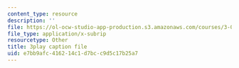 ```yaml
---
content_type: resource
description: ''
file: https://ol-ocw-studio-app-production.s3.amazonaws.com/courses/3-091sc-introduction-to-solid-state-chemistry-fall-2010/e7bb9afc416214c1d7bcc9d5c17b25a7_c_4dDw7iLn8.srt
file_type: application/x-subrip
resourcetype: Other
title: 3play caption file
uid: e7bb9afc-4162-14c1-d7bc-c9d5c17b25a7
---
```

